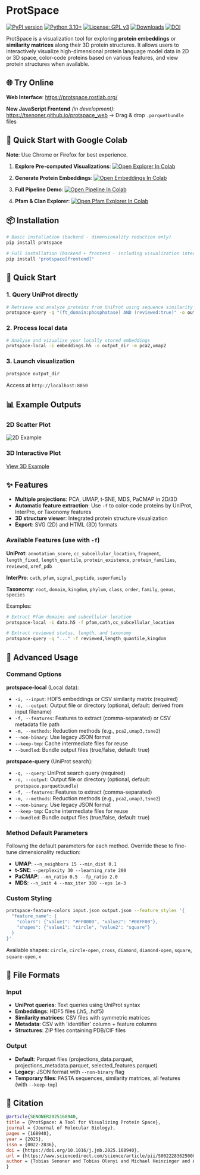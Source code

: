 # ProtSpace

[![PyPI version](https://badge.fury.io/py/protspace.svg)](https://badge.fury.io/py/protspace)
[![Python 3.10+](https://img.shields.io/badge/python-3.10+-blue.svg)](https://www.python.org/downloads/)
[![License: GPL v3](https://img.shields.io/badge/License-GPLv3-blue.svg)](https://www.gnu.org/licenses/gpl-3.0)
[![Downloads](https://pepy.tech/badge/protspace)](https://pepy.tech/project/protspace)
[![DOI](https://img.shields.io/badge/DOI-10.1016%2Fj.jmb.2025.168940-blue)](https://doi.org/10.1016/j.jmb.2025.168940)

ProtSpace is a visualization tool for exploring **protein embeddings** or **similarity matrices** along their 3D protein structures. It allows users to interactively visualize high-dimensional protein language model data in 2D or 3D space, color-code proteins based on various features, and view protein structures when available.

## 🌐 Try Online

**Web Interface**: https://protspace.rostlab.org/

**New JavaScript Frontend** _(in development)_: https://tsenoner.github.io/protspace_web -> Drag & drop `.parquetbundle` files

## 🚀 Quick Start with Google Colab

**Note**: Use Chrome or Firefox for best experience.

1. **Explore Pre-computed Visualizations**: [![Open Explorer In Colab](https://colab.research.google.com/assets/colab-badge.svg)](https://colab.research.google.com/github/tsenoner/protspace/blob/main/examples/notebook/Explore_ProtSpace.ipynb)

2. **Generate Protein Embeddings**: [![Open Embeddings In Colab](https://colab.research.google.com/assets/colab-badge.svg)](https://colab.research.google.com/github/tsenoner/protspace/blob/main/examples/notebook/ClickThrough_GenerateEmbeddings.ipynb)

3. **Full Pipeline Demo**: [![Open Pipeline In Colab](https://colab.research.google.com/assets/colab-badge.svg)](https://colab.research.google.com/github/tsenoner/protspace/blob/main/examples/notebook/Run_ProtSpace.ipynb)

4. **Pfam & Clan Explorer**: [![Open Pfam Explorer In Colab](https://colab.research.google.com/assets/colab-badge.svg)](https://colab.research.google.com/github/tsenoner/protspace/blob/main/examples/notebook/PfamExplorer_ProtSpace.ipynb)

## 📦 Installation

```bash
# Basic installation (backend - dimensionality reduction only)
pip install protspace

# Full installation (backend + frontend - including visualization interface)
pip install "protspace[frontend]"
```

## 🎯 Quick Start

### 1. Query UniProt directly

```bash
# Retrieve and analyze proteins from UniProt using sequence similarity (mmmseqs2)
protspace-query -q "(ft_domain:phosphatase) AND (reviewed:true)" -o output_dir -m pca2,pca3,umap2 -f "protein_families,fragment,kingdom,superfamily" --n_neighbors 30 --min_dist 0.4
```

### 2. Process local data

```bash
# Analyse and vizualise your locally stored embeddings
protspace-local -i embeddings.h5 -o output_dir -m pca2,umap2
```

### 3. Launch visualization

```bash
protspace output_dir
```

Access at `http://localhost:8050`

## 📊 Example Outputs

### 2D Scatter Plot

![2D Example](https://tsenoner.github.io/protspace/examples/out/toxins/protein_category_umap.svg)

### 3D Interactive Plot

[View 3D Example](https://tsenoner.github.io/protspace/examples/out/3FTx/UMAP3_major_group.html)

## ✨ Features

- **Multiple projections**: PCA, UMAP, t-SNE, MDS, PaCMAP in 2D/3D
- **Automatic feature extraction**: Use `-f` to color-code proteins by UniProt, InterPro, or Taxonomy features
- **3D structure viewer**: Integrated protein structure visualization
- **Export**: SVG (2D) and HTML (3D) formats

### Available Features (use with `-f`)

**UniProt**: `annotation_score`, `cc_subcellular_location`, `fragment`, `length_fixed`, `length_quantile`, `protein_existence`, `protein_families`, `reviewed`, `xref_pdb`

**InterPro**: `cath`, `pfam`, `signal_peptide`, `superfamily`

**Taxonomy**: `root`, `domain`, `kingdom`, `phylum`, `class`, `order`, `family`, `genus`, `species`

Examples:

```bash
# Extract Pfam domains and subcellular location
protspace-local -i data.h5 -f pfam,cath,cc_subcellular_location

# Extract reviewed status, length, and taxonomy
protspace-query -q "..." -f reviewed,length_quantile,kingdom
```

## 🔧 Advanced Usage

### Command Options

**protspace-local** (Local data):

- `-i, --input`: HDF5 embeddings or CSV similarity matrix (required)
- `-o, --output`: Output file or directory (optional, default: derived from input filename)
- `-f, --features`: Features to extract (comma-separated) or CSV metadata file path
- `-m, --methods`: Reduction methods (e.g., `pca2,umap3,tsne2`)
- `--non-binary`: Use legacy JSON format
- `--keep-tmp`: Cache intermediate files for reuse
- `--bundled`: Bundle output files (true/false, default: true)

**protspace-query** (UniProt search):

- `-q, --query`: UniProt search query (required)
- `-o, --output`: Output file or directory (optional, default: `protspace.parquetbundle`)
- `-f, --features`: Features to extract (comma-separated)
- `-m, --methods`: Reduction methods (e.g., `pca2,umap3,tsne2`)
- `--non-binary`: Use legacy JSON format
- `--keep-tmp`: Cache intermediate files for reuse
- `--bundled`: Bundle output files (true/false, default: true)

### Method Default Parameters

Followng the default parameters for each method. Override these to fine-tune dimensionality reduction:

- **UMAP**: `--n_neighbors 15 --min_dist 0.1`
- **t-SNE**: `--perplexity 30 --learning_rate 200`
- **PaCMAP**: `--mn_ratio 0.5 --fp_ratio 2.0`
- **MDS**: `--n_init 4 --max_iter 300 --eps 1e-3`

### Custom Styling

```bash
protspace-feature-colors input.json output.json --feature_styles '{
  "feature_name": {
    "colors": {"value1": "#FF0000", "value2": "#00FF00"},
    "shapes": {"value1": "circle", "value2": "square"}
  }
}'
```

Available shapes: `circle`, `circle-open`, `cross`, `diamond`, `diamond-open`, `square`, `square-open`, `x`

## 📁 File Formats

### Input

- **UniProt queries**: Text queries using UniProt syntax
- **Embeddings**: HDF5 files (.h5, .hdf5)
- **Similarity matrices**: CSV files with symmetric matrices
- **Metadata**: CSV with 'identifier' column + feature columns
- **Structures**: ZIP files containing PDB/CIF files

### Output

- **Default**: Parquet files (projections_data.parquet, projections_metadata.parquet, selected_features.parquet)
- **Legacy**: JSON format with `--non-binary` flag
- **Temporary files**: FASTA sequences, similarity matrices, all features (with `--keep-tmp`)

## 📝 Citation

```bibtex
@article{SENONER2025168940,
title = {ProtSpace: A Tool for Visualizing Protein Space},
journal = {Journal of Molecular Biology},
pages = {168940},
year = {2025},
issn = {0022-2836},
doi = {https://doi.org/10.1016/j.jmb.2025.168940},
url = {https://www.sciencedirect.com/science/article/pii/S0022283625000063},
author = {Tobias Senoner and Tobias Olenyi and Michael Heinzinger and Anton Spannagl and George Bouras and Burkhard Rost and Ivan Koludarov}
}
```

